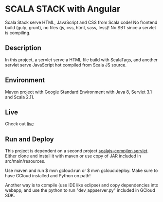 # SCALA STACK with Angular

Scala Stack serve HTML, JavaScript and CSS from Scala code! No frontend build (gulp, grunt), no files (js, css, html, sass, less)! No SBT since a servlet is compiling.

## Description

In this project, a servlet serve a HTML file build with ScalaTags, and another servlet serve JavaScript hot compiled from Scala JS source. 

## Environment

Maven project with Google Standard Environment with Java 8, Servlet 3.1 and Scala 2.11.

## Live

Check out [live](https://scala-stack-angular.appspot.com/)

## Run and Deploy

This project is dependent on a second project [scalajs-compiler-servlet](https://github.com/AIMMOTH/scalajs-compiler-servlet/tree/v0.3). Either clone and install it with maven or use copy of JAR included in src/main/resources.

Use maven and run $ mvn gcloud:run or $ mvn gcloud:deploy. Make sure to have GCloud installed and Python on path!

Another way is to compile (use IDE like eclipse) and copy dependencies into webapp, and use the python to run "dev_appserver.py" included in GCloud SDK.
